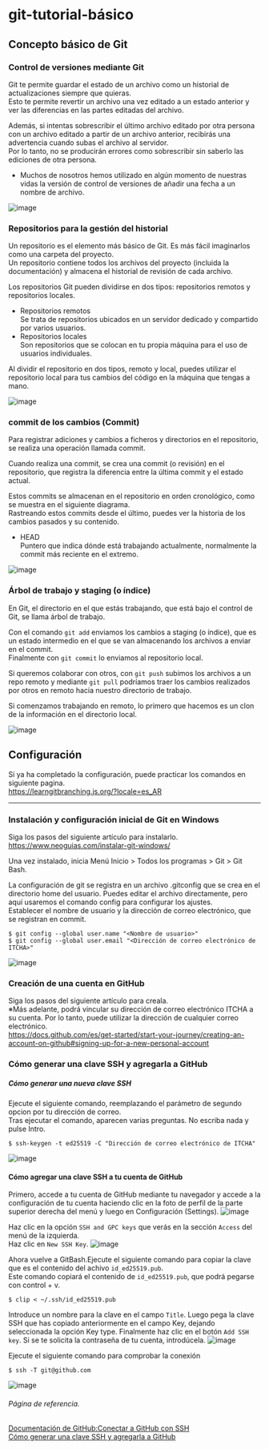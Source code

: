 # git-tutorial-básico

## Concepto básico de Git

### Control de versiones mediante Git

Git te permite guardar el estado de un archivo como un historial de actualizaciones siempre que quieras.<br>
Esto te permite revertir un archivo una vez editado a un estado anterior y ver las diferencias en las partes editadas del archivo.

Además, si intentas sobrescribir el último archivo editado por otra persona con un archivo editado a partir de un archivo anterior, recibirás una advertencia cuando subas el archivo al servidor.<br>
Por lo tanto, no se producirán errores como sobrescribir sin saberlo las ediciones de otra persona.

* Muchos de nosotros hemos utilizado en algún momento de nuestras vidas la versión de control de versiones de añadir una fecha a un nombre de archivo.

![image](https://github.com/itcha-organization/git-tutorial/assets/83223664/87797550-9ff7-4639-8ba9-347d6330c152)

### Repositorios para la gestión del historial

Un repositorio es el elemento más básico de Git. Es más fácil imaginarlos como una carpeta del proyecto.<br>
Un repositorio contiene todos los archivos del proyecto (incluida la documentación) y almacena el historial de revisión de cada archivo.

Los repositorios Git pueden dividirse en dos tipos: repositorios remotos y repositorios locales.

* Repositorios remotos<br>
  Se trata de repositorios ubicados en un servidor dedicado y compartido por varios usuarios.
* Repositorios locales<br>
  Son repositorios que se colocan en tu propia máquina para el uso de usuarios individuales.

Al dividir el repositorio en dos tipos, remoto y local, puedes utilizar el repositorio local para tus cambios del código en la máquina que tengas a mano.

![image](https://github.com/itcha-organization/git-tutorial/assets/83223664/c4dce745-8dae-4450-97a1-08ff77d102f9)

### commit de los cambios (Commit)

Para registrar adiciones y cambios a ficheros y directorios en el repositorio, se realiza una operación llamada commit.

Cuando realiza una commit, se crea una commit (o revisión) en el repositorio, que registra la diferencia entre la última commit y el estado actual.

Estos commits se almacenan en el repositorio en orden cronológico, como se muestra en el siguiente diagrama.<br>
Rastreando estos commits desde el último, puedes ver la historia de los cambios pasados y su contenido.

* HEAD<br>
  Puntero que indica dónde está trabajando actualmente, normalmente la commit más reciente en el extremo.

![image](https://github.com/itcha-organization/git-tutorial/assets/83223664/a335c831-daef-4829-8455-471cc7f304a2)

### Árbol de trabajo y staging (o índice)

En Git, el directorio en el que estás trabajando, que está bajo el control de Git, se llama árbol de trabajo.

Con el comando `git add` enviamos los cambios a staging (o índice), que es un estado intermedio en el que se van almacenando los archivos a enviar en el commit.<br>
Finalmente con `git commit` lo enviamos al repositorio local.

Si queremos colaborar con otros, con `git push` subimos los archivos a un repo remoto y mediante `git pull` podríamos traer los cambios realizados por otros en remoto hacia nuestro directorio de trabajo.

Si comenzamos trabajando en remoto, lo primero que hacemos es un clon de la información en el directorio local.

![image](https://github.com/itcha-organization/git-tutorial/assets/83223664/48f8b23b-2eb9-4652-bf49-0847efe6fb0c)

## Configuración

Si ya ha completado la configuración, puede practicar los comandos en siguiente pagina.<br>
https://learngitbranching.js.org/?locale=es_AR
___

### Instalación y configuración inicial de Git en Windows

Siga los pasos del siguiente artículo para instalarlo.<br>
https://www.neoguias.com/instalar-git-windows/

Una vez instalado, inicia Menú Inicio > Todos los programas > Git > Git Bash.

La configuración de git se registra en un archivo .gitconfig que se crea en el directorio home del usuario. Puedes editar el archivo directamente, pero aquí usaremos el comando config para configurar los ajustes. <br>
Establecer el nombre de usuario y la dirección de correo electrónico, que se registran en commit.
```
$ git config --global user.name "<Nombre de usuario>"
$ git config --global user.email "<Dirección de correo electrónico de ITCHA>"
```
![image](https://github.com/itcha-organization/git-tutorial/assets/83223664/139957ee-cf22-44c2-885c-1cc08785f529)

### Creación de una cuenta en GitHub

Siga los pasos del siguiente artículo para creala.<br>
※Más adelante, podrá vincular su dirección de correo electrónico ITCHA a su cuenta. Por lo tanto, puede utilizar la dirección de cualquier correo electrónico.<br>
https://docs.github.com/es/get-started/start-your-journey/creating-an-account-on-github#signing-up-for-a-new-personal-account

### Cómo generar una clave SSH y agregarla a GitHub

##### Cómo generar una nueva clave SSH

Ejecute el siguiente comando, reemplazando el parámetro de segundo opcion por tu dirección de correo.<br>
Tras ejecutar el comando, aparecen varias preguntas. No escriba nada y pulse Intro.
```
$ ssh-keygen -t ed25519 -C "Dirección de correo electrónico de ITCHA"
```

![image](https://github.com/itcha-organization/git-tutorial/assets/83223664/e343c7e6-1b6d-4410-b1f5-906d8617fb50)


#### Cómo agregar una clave SSH a tu cuenta de GitHub

Primero, accede a tu cuenta de GitHub mediante tu navegador y accede a la configuración de tu cuenta haciendo clic en la foto de perfil de la parte superior derecha del menú y luego en Configuración (Settings).
![image](https://github.com/itcha-organization/git-tutorial/assets/83223664/6c618047-5948-49c7-bfb2-482feba52c99)

Haz clic en la opción `SSH and GPC keys` que verás en la sección `Access` del menú de la izquierda.<br>
Haz clic en `New SSH Key`.
![image](https://github.com/itcha-organization/git-tutorial/assets/83223664/b381e960-bd38-4bbf-822c-4bb75093f2a1)

Ahora vuelve a GitBash.Ejecute el siguiente comando para copiar la clave que es el contenido del achivo `id_ed25519.pub`.<br>
Este comando copiará el contenido de `id_ed25519.pub`, que podrá pegarse con control + v.
```
$ clip < ~/.ssh/id_ed25519.pub
```

Introduce un nombre para la clave en el campo `Title`. Luego pega la clave SSH que has copiado anteriormente en el campo Key, dejando seleccionada la opción Key type.
Finalmente haz clic en el botón `Add SSH key`. Si se te solicita la contraseña de tu cuenta, introdúcela.
![image](https://github.com/itcha-organization/git-tutorial/assets/83223664/499d1602-c212-4718-999d-a4a5da1bc521)

Ejecute el siguiente comando para comprobar la conexión
```
$ ssh -T git@github.com
```
![image](https://github.com/itcha-organization/git-tutorial/assets/83223664/25d3b534-44d2-497b-8689-77f1397882b4)

###### Página de referencia.
[Documentación de GitHub:Conectar a GitHub con SSH](https://docs.github.com/es/authentication/connecting-to-github-with-ssh)<br>
[Cómo generar una clave SSH y agregarla a GitHub](https://www.neoguias.com/generar-clave-ssh-agregar-github/)


